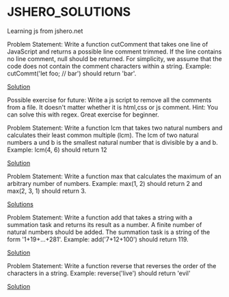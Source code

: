 # JSHERO_SOLUTIONS
Learning js from jshero.net

Problem Statement:
Write a function cutComment that takes one line of JavaScript and returns a possible line comment trimmed. If the line contains no line comment, 
null should be returned. For simplicity, we assume that the code does not contain the comment characters within a string.
Example: cutCommt('let foo; // bar') should return 'bar'.

[Solution](https://github.com/roshan-pnq/JSHERO_SOLUTIONS/blob/master/cutComments.js)

Possible exercise for future: Write a js script to remove all the comments from a file. It doesn't matter whether it is html,css or js comment.
Hint: You can solve this with regex. Great exercise for beginner.

Problem Statement:
Write a function lcm that takes two natural numbers and calculates their least common multiple (lcm). The lcm of two natural numbers a und b is the smallest natural number that is divisible by a and b.
Example: lcm(4, 6) should return 12

[Solution](https://github.com/roshan-pnq/JSHERO_SOLUTIONS/blob/master/lcm_of_two_numbers.js)

Problem Statement:
Write a function max that calculates the maximum of an arbitrary number of numbers.
Example: max(1, 2) should return 2 and max(2, 3, 1) should return 3.

[Solutions](https://github.com/roshan-pnq/JSHERO_SOLUTIONS/blob/master/maximum_of_arbitary_number_of_numbers.js)

Problem Statement:
Write a function add that takes a string with a summation task and returns its result as a number. A finite number of natural numbers should be added. The summation task is a string of the form '1+19+...+281'.
Example: add('7+12+100') should return 119.

[Solution](https://github.com/roshan-pnq/JSHERO_SOLUTIONS/blob/master/summation.js)

Problem Statement:
Write a function reverse that reverses the order of the characters in a string.
Example: reverse('live') should return 'evil'

[Solution](https://github.com/roshan-pnq/JSHERO_SOLUTIONS/blob/master/reverse_the_string.js)